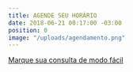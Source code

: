 ```yaml
---
title: AGENDE SEU HORÁRIO
date: 2018-06-21 00:17:00 -03:00
position: 0
image: "/uploads/agendamento.png"
---
```


[Marque sua consulta de modo fácil](#contato)